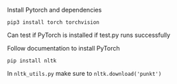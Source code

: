 Install Pytorch and dependencies

`pip3 install torch torchvision`

Can test if PyTorch is installed if test.py runs successfully

Follow documentation to install PyTorch

`pip install nltk`

In `nltk_utils.py` make sure to `nltk.download('punkt')`
